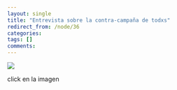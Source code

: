```yaml
---
layout: single
title: "Entrevista sobre la contra-campaña de todxs"
redirect_from: /node/36
categories:
tags: []
comments: 
---
```

![](/images/posts/2010-03-04-entrevista-sobre-la-contra-campana-de-todxs/estoloarreglamosentretodxs-banner-fb.jpg)

click en la imagen
